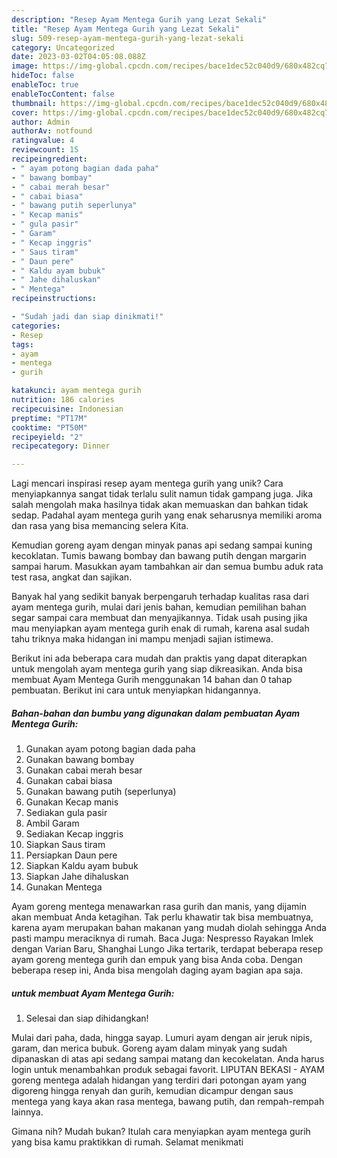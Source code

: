 ```yaml
---
description: "Resep Ayam Mentega Gurih yang Lezat Sekali"
title: "Resep Ayam Mentega Gurih yang Lezat Sekali"
slug: 509-resep-ayam-mentega-gurih-yang-lezat-sekali
category: Uncategorized
date: 2023-03-02T04:05:08.088Z
image: https://img-global.cpcdn.com/recipes/bace1dec52c040d9/680x482cq70/ayam-mentega-gurih-foto-resep-utama.jpg
hideToc: false
enableToc: true
enableTocContent: false
thumbnail: https://img-global.cpcdn.com/recipes/bace1dec52c040d9/680x482cq70/ayam-mentega-gurih-foto-resep-utama.jpg
cover: https://img-global.cpcdn.com/recipes/bace1dec52c040d9/680x482cq70/ayam-mentega-gurih-foto-resep-utama.jpg
author: Admin
authorAv: notfound
ratingvalue: 4
reviewcount: 15
recipeingredient:
- " ayam potong bagian dada paha"
- " bawang bombay"
- " cabai merah besar"
- " cabai biasa"
- " bawang putih seperlunya"
- " Kecap manis"
- " gula pasir"
- " Garam"
- " Kecap inggris"
- " Saus tiram"
- " Daun pere"
- " Kaldu ayam bubuk"
- " Jahe dihaluskan"
- " Mentega"
recipeinstructions:

- "Sudah jadi dan siap dinikmati!"
categories:
- Resep
tags:
- ayam
- mentega
- gurih

katakunci: ayam mentega gurih 
nutrition: 186 calories
recipecuisine: Indonesian
preptime: "PT17M"
cooktime: "PT50M"
recipeyield: "2"
recipecategory: Dinner

---
```





Lagi mencari inspirasi resep ayam mentega gurih yang unik? Cara menyiapkannya sangat tidak terlalu sulit namun tidak gampang juga. Jika salah mengolah maka hasilnya tidak akan memuaskan dan bahkan tidak sedap. Padahal ayam mentega gurih yang enak seharusnya memiliki aroma dan rasa yang bisa memancing selera Kita.





Kemudian goreng ayam dengan minyak panas api sedang sampai kuning kecoklatan. Tumis bawang bombay dan bawang putih dengan margarin sampai harum. Masukkan ayam tambahkan air dan semua bumbu aduk rata test rasa, angkat dan sajikan.

Banyak hal yang sedikit banyak berpengaruh terhadap kualitas rasa dari ayam mentega gurih, mulai dari jenis bahan, kemudian pemilihan bahan segar sampai cara membuat dan menyajikannya. Tidak usah pusing jika mau menyiapkan ayam mentega gurih enak di rumah, karena asal sudah tahu triknya maka hidangan ini mampu menjadi sajian istimewa.






Berikut ini ada beberapa cara mudah dan praktis yang dapat diterapkan untuk mengolah ayam mentega gurih yang siap dikreasikan. Anda bisa membuat Ayam Mentega Gurih menggunakan 14 bahan dan 0 tahap pembuatan. Berikut ini cara untuk menyiapkan hidangannya.

<!--inarticleads1-->

##### Bahan-bahan dan bumbu yang digunakan dalam pembuatan Ayam Mentega Gurih:

1. Gunakan  ayam potong bagian dada paha
1. Gunakan  bawang bombay
1. Gunakan  cabai merah besar
1. Gunakan  cabai biasa
1. Gunakan  bawang putih (seperlunya)
1. Gunakan  Kecap manis
1. Sediakan  gula pasir
1. Ambil  Garam
1. Sediakan  Kecap inggris
1. Siapkan  Saus tiram
1. Persiapkan  Daun pere
1. Siapkan  Kaldu ayam bubuk
1. Siapkan  Jahe dihaluskan
1. Gunakan  Mentega


Ayam goreng mentega menawarkan rasa gurih dan manis, yang dijamin akan membuat Anda ketagihan. Tak perlu khawatir tak bisa membuatnya, karena ayam merupakan bahan makanan yang mudah diolah sehingga Anda pasti mampu meraciknya di rumah. Baca Juga: Nespresso Rayakan Imlek dengan Varian Baru, Shanghai Lungo Jika tertarik, terdapat beberapa resep ayam goreng mentega gurih dan empuk yang bisa Anda coba. Dengan beberapa resep ini, Anda bisa mengolah daging ayam bagian apa saja. 

<!--inarticleads2-->

#####  untuk membuat Ayam Mentega Gurih:


1. Selesai dan siap dihidangkan!

Mulai dari paha, dada, hingga sayap. Lumuri ayam dengan air jeruk nipis, garam, dan merica bubuk. Goreng ayam dalam minyak yang sudah dipanaskan di atas api sedang sampai matang dan kecokelatan. Anda harus login untuk menambahkan produk sebagai favorit. LIPUTAN BEKASI - AYAM goreng mentega adalah hidangan yang terdiri dari potongan ayam yang digoreng hingga renyah dan gurih, kemudian dicampur dengan saus mentega yang kaya akan rasa mentega, bawang putih, dan rempah-rempah lainnya. 

Gimana nih? Mudah bukan? Itulah cara menyiapkan ayam mentega gurih yang bisa kamu praktikkan di rumah. Selamat menikmati
